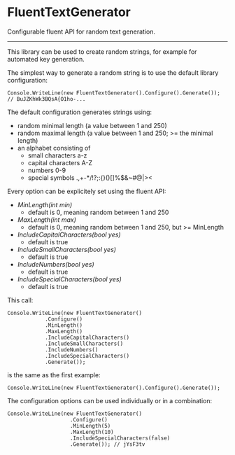 # FluentTextGenerator

Configurable fluent API for random text generation.

-----------------------------------------------------
This library can be used to create random strings, for example for automated key generation.

The simplest way to generate a random string is to use the default library configuration:

	Console.WriteLine(new FluentTextGenerator().Configure().Generate()); // BuJZKhWk3BQsA{O1ho-...

The default configuration generates strings using:
- random minimal length (a value between 1 and 250)
- random maximal length (a value between 1 and 250; >= the minimal length)
- an alphabet consisting of
  - small characters a-z
  - capital characters A-Z
  - numbers 0-9
  - special symbols .,+-*/!?;:{}()[]%$&~#@|><

Every option can be explicitely set using the fluent API:
- *MinLength(int min)*
	- default is 0, meaning random between 1 and 250
- *MaxLength(int max)*
	- default is 0, meaning random between 1 and 250, but >= MinLength
- *IncludeCapitalCharacters(bool yes)* 
	- default is true
- *IncludeSmallCharacters(bool yes)*
	- default is true
- *IncludeNumbers(bool yes)*
	- default is true
- *IncludeSpecialCharacters(bool yes)*
	- default is true

This call:

	Console.WriteLine(new FluentTextGenerator()
				.Configure()
				.MinLength()
				.MaxLength()
				.IncludeCapitalCharacters()
				.IncludeSmallCharacters()
				.IncludeNumbers()
				.IncludeSpecialCharacters()
				.Generate());

is the same as the first example:

	Console.WriteLine(new FluentTextGenerator().Configure().Generate());
	
The configuration options can be used individually or in a combination:

	Console.WriteLine(new FluentTextGenerator()
						.Configure()
						.MinLength(5)
						.MaxLength(10)
						.IncludeSpecialCharacters(false)
						.Generate()); // jYsF3tv
